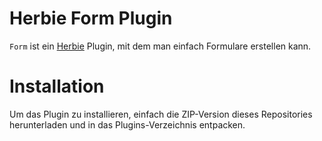 # Herbie Form Plugin

`Form` ist ein [Herbie](http://github.com/getherbie/herbie) Plugin, mit dem man einfach Formulare erstellen kann.

# Installation

Um das Plugin zu installieren, einfach die ZIP-Version dieses Repositories herunterladen und in das Plugins-Verzeichnis entpacken.
